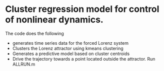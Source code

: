 # Cluster regression model for control of nonlinear dynamics.
The code does the following
- generates time series data for the forced Lorenz system
- Clusters the Lorenz attractor using kmeans clustering
- Generates a predictive model based on cluster centroids
- Drive the trajectory towards a point located outside the attractor.
Run ALLRUN.m 
